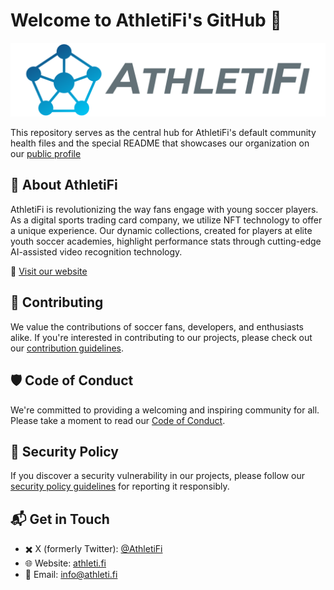# Welcome to AthletiFi's GitHub 🚀

![Banner](images/athletifi-logo-horizontal-vectorized.svg)

This repository serves as the central hub for AthletiFi's default community health files and the special README that showcases our organization on our [public profile](https://github.com/AthletiFi)

## 🌟 About AthletiFi

AthletiFi is revolutionizing the way fans engage with young soccer players. As a digital sports trading card company, we utilize NFT technology to offer a unique experience. Our dynamic collections, created for players at elite youth soccer academies, highlight performance stats through cutting-edge AI-assisted video recognition technology.

🔗 [Visit our website](https://athleti.fi)

## 🤝 Contributing

We value the contributions of soccer fans, developers, and enthusiasts alike. If you're interested in contributing to our projects, please check out our [contribution guidelines](./CONTRIBUTING.md).

## 🛡️ Code of Conduct

We're committed to providing a welcoming and inspiring community for all. Please take a moment to read our [Code of Conduct](./CODE_OF_CONDUCT.md).

## 🚨 Security Policy

If you discover a security vulnerability in our projects, please follow our [security policy guidelines](./SECURITY.md) for reporting it responsibly.

## 📬 Get in Touch

- ✖️ X \(formerly Twitter\): [@AthletiFi](https://twitter.com/athletifi)
- 🌐 Website: [athleti.fi](https://athleti.fi)
- 📧 Email: [info@athleti.fi](mailto:support@athletifi.com)
